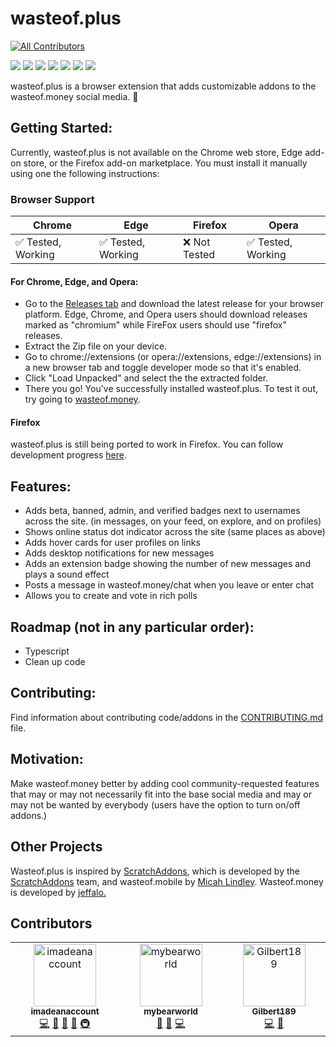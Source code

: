 # wasteof.plus
<!-- ALL-CONTRIBUTORS-BADGE:START - Do not remove or modify this section -->
[![All Contributors](https://img.shields.io/badge/all_contributors-3-orange.svg?style=flat-square)](#contributors-)
<!-- ALL-CONTRIBUTORS-BADGE:END -->
[![](https://img.shields.io/github/stars/imadeanaccount1/wasteof.plus?color=blue&style=flat-square)](https://github.com/imadeanaccount1/wasteof.plus/stargazers) 
[![](https://img.shields.io/github/forks/imadeanaccount1/wasteof.plus?color=blue&style=flat-square)](https://github.com/imadeanaccount1/wasteof.plus/network/members)
[![](https://img.shields.io/github/watchers/imadeanaccount1/wasteof.plus?color=blue&style=flat-square)](https://github.com/imadeanaccount1/wasteof.plus/watchers) 
[![](https://img.shields.io/github/issues/imadeanaccount1/wasteof.plus?color=green&style=flat-square)](https://github.com/imadeanaccount1/wasteof.plus/issues) 
[![](https://img.shields.io/github/issues-pr/imadeanaccount1/wasteof.plus?color=green&style=flat-square)](https://github.com/imadeanaccount1/wasteof.plus/pulls) 
[![](https://img.shields.io/github/license/imadeanaccount1/wasteof.plus?style=flat-square)](https://github.com/imadeanaccount1/wasteof.plus/blob/master/LICENSE)
[![](https://img.shields.io/badge/website-wasteofplus.github.io-ff7b26.svg?style=flat-square&color=blue)](https://wasteofplus.github.io)

wasteof.plus is a browser extension that adds customizable addons to the wasteof.money social media. 🌠

## Getting Started:
Currently, wasteof.plus is not available on the Chrome web store, Edge add-on store, or the Firefox add-on marketplace. You must install it manually using one the following instructions:

### Browser Support
|  Chrome  |  Edge  |  Firefox  |  Opera  |
| -------- | ------ | --------- | -------- |
| ✅ Tested, Working  | ✅ Tested, Working | ❌ Not Tested | ✅ Tested, Working |

#### For Chrome, Edge, and Opera:
- Go to the [Releases tab](https://github.com/imadeanaccount1/wasteof.plus/releases) and download the latest release for your browser platform. Edge, Chrome, and Opera users should download releases marked as "chromium" while FireFox users should use "firefox" releases.
- Extract the Zip file on your device.
- Go to chrome://extensions (or opera://extensions, edge://extensions) in a new browser tab and toggle developer mode so that it's enabled.
- Click "Load Unpacked" and select the the extracted folder.
- There you go! You've successfully installed wasteof.plus. To test it out, try going to [wasteof.money](https://wasteof.money).

#### Firefox
wasteof.plus is still being ported to work in Firefox. You can follow development progress [here](https://github.com/imadeanaccount1/wasteof.plus/pull/32).

## Features:
- Adds beta, banned, admin, and verified badges next to usernames across the site. (in messages, on your feed, on explore, and on profiles)
- Shows online status dot indicator across the site (same places as above)
- Adds hover cards for user profiles on links
- Adds desktop notifications for new messages
- Adds an extension badge showing the number of new messages and plays a sound effect
- Posts a message in wasteof.money/chat when you leave or enter chat
- Allows you to create and vote in rich polls

<!--- ![followsyoubadge - Copy (3)](https://github.com/imadeanaccount1/wasteof.plus/assets/138229538/1c4c32bb-8951-4055-b820-9b9ebd545167)
![Screenshot2023070714](https://github.com/imadeanaccount1/wasteof.plus/assets/138229538/73f53d4a-91e3-4cd7-996f-d49fb1ad1b47) -->


## Roadmap (not in any particular order):
- Typescript
- Clean up code

## Contributing:
Find information about contributing code/addons in the [CONTRIBUTING.md](CONTRIBUTING.md) file.

## Motivation:
Make wasteof.money better by adding cool community-requested features that may or may not necessarily fit into the base social media and may or may not be wanted by everybody (users  have the option to turn on/off addons.)

## Other Projects
Wasteof.plus is inspired by [ScratchAddons](https://github.com/ScratchAddons/ScratchAddons), which is developed by the [ScratchAddons](https://github.com/ScratchAddons) team, and wasteof.mobile by [Micah Lindley](https://github.com/micahlt). Wasteof.money is developed by [jeffalo.](https://github.com/jeffalo)

## Contributors

<!-- ALL-CONTRIBUTORS-LIST:START - Do not remove or modify this section -->
<!-- prettier-ignore-start -->
<!-- markdownlint-disable -->
<table>
  <tbody>
    <tr>
      <td align="center" valign="top" width="14.28%"><a href="https://github.com/imadeanaccount1"><img src="https://avatars.githubusercontent.com/u/138229538?v=4?s=100" width="100px;" alt="imadeanaccount"/><br /><sub><b>imadeanaccount</b></sub></a><br /><a href="https://github.com/imadeanaccount1/wasteof.plus/commits?author=imadeanaccount1" title="Code">💻</a> <a href="#design-imadeanaccount1" title="Design">🎨</a> <a href="#ideas-imadeanaccount1" title="Ideas, Planning, & Feedback">🤔</a> <a href="#maintenance-imadeanaccount1" title="Maintenance">🚧</a> <a href="#infra-imadeanaccount1" title="Infrastructure (Hosting, Build-Tools, etc)">🚇</a></td>
      <td align="center" valign="top" width="14.28%"><a href="https://github.com/mybearworld"><img src="https://avatars.githubusercontent.com/u/130385691?v=4?s=100" width="100px;" alt="mybearworld"/><br /><sub><b>mybearworld</b></sub></a><br /><a href="https://github.com/imadeanaccount1/wasteof.plus/issues?q=author%3Amybearworld" title="Bug reports">🐛</a> <a href="#ideas-mybearworld" title="Ideas, Planning, & Feedback">🤔</a> <a href="https://github.com/imadeanaccount1/wasteof.plus/commits?author=mybearworld" title="Code">💻</a></td>
      <td align="center" valign="top" width="14.28%"><a href="https://github.com/Gilbert189"><img src="https://avatars.githubusercontent.com/u/57717273?v=4?s=100" width="100px;" alt="Gilbert189"/><br /><sub><b>Gilbert189</b></sub></a><br /><a href="https://github.com/imadeanaccount1/wasteof.plus/commits?author=Gilbert189" title="Code">💻</a> <a href="#ideas-Gilbert189" title="Ideas, Planning, & Feedback">🤔</a></td>
    </tr>
  </tbody>
</table>

<!-- markdownlint-restore -->
<!-- prettier-ignore-end -->

<!-- ALL-CONTRIBUTORS-LIST:END -->
<!-- prettier-ignore-start -->
<!-- markdownlint-disable -->

<!-- markdownlint-restore -->
<!-- prettier-ignore-end -->

<!-- ALL-CONTRIBUTORS-LIST:END -->
